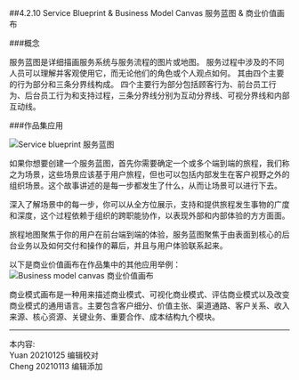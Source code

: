 
##4.2.10 Service Blueprint & Business Model Canvas 服务蓝图 & 商业价值画布

###概念

服务蓝图是详细描画服务系统与服务流程的图片或地图。 服务过程中涉及的不同人员可以理解并客观使用它，而无论他们的角色或个人观点如何。 其由四个主要的行为部分和三条分界线构成。 四个主要行为部分包括顾客行为、前台员工行为、后台员工行为和支持过程，三条分界线分别为互动分界线、可视分界线和内部互动线。


###作品集应用

![ Service blueprint 服务蓝图 ](http://kitpic.makebi.net/2021/social_18.jpg)

如果你想要创建一个服务蓝图，首先你需要确定一个或多个端到端的旅程，我们称之为场景，这些场景应该基于用户旅程，但也可以包括内部发生在客户视野之外的组织场景。这个故事讲述的是每一步都发生了什么，从而让场景可以进行下去。

深入了解场景中的每一步，你可以从全方位展示，支持和提供旅程发生事物的广度和深度，这个过程依赖于组织的跨职能协作，以表现外部和内部体验的方方面面。

旅程地图聚焦于你的用户在前台端到端的体验，服务蓝图聚焦于由表面到核心的后台业务以及如何交付和操作的幕后，并且与用户体验联系起来。


以下是商业价值画布在作品集中的其他应用举例：
![ Business model canvas 商业价值画布](http://kitpic.makebi.net/2021/social_19.jpg)

商业模式画布是一种用来描述商业模式、可视化商业模式、评估商业模式以及改变商业模式的通用语言。主要包含客户细分、价值主张、渠道通路、客户关系、收入来源、核心资源、关键业务、重要合作、成本结构九个模块。


---
本内容:    
Yuan 20210125 编辑校对  
Cheng 20210113 编辑添加
